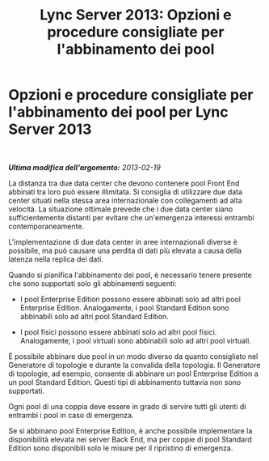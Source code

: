 ﻿---
title: "Lync Server 2013: Opzioni e procedure consigliate per l'abbinamento dei pool"
TOCTitle: Opzioni e procedure consigliate per l'abbinamento dei pool
ms:assetid: 142caf34-0f20-47f3-9d32-ce25ab622fad
ms:mtpsurl: https://technet.microsoft.com/it-it/library/JJ204697(v=OCS.15)
ms:contentKeyID: 49299766
ms.date: 08/24/2015
mtps_version: v=OCS.15
ms.translationtype: HT
---

# Opzioni e procedure consigliate per l'abbinamento dei pool per Lync Server 2013

 

_**Ultima modifica dell'argomento:** 2013-02-19_

La distanza tra due data center che devono contenere pool Front End abbinati tra loro può essere illimitata. Si consiglia di utilizzare due data center situati nella stessa area internazionale con collegamenti ad alta velocità. La situazione ottimale prevede che i due data center siano sufficientemente distanti per evitare che un'emergenza interessi entrambi contemporaneamente.

L'implementazione di due data center in aree internazionali diverse è possibile, ma può causare una perdita di dati più elevata a causa della latenza nella replica dei dati.

Quando si pianifica l'abbinamento dei pool, è necessario tenere presente che sono supportati solo gli abbinamenti seguenti:

  - I pool Enterprise Edition possono essere abbinati solo ad altri pool Enterprise Edition. Analogamente, i pool Standard Edition sono abbinabili solo ad altri pool Standard Edition.

  - I pool fisici possono essere abbinati solo ad altri pool fisici. Analogamente, i pool virtuali sono abbinabili solo ad altri pool virtuali.

È possibile abbinare due pool in un modo diverso da quanto consigliato nel Generatore di topologie e durante la convalida della topologia. Il Generatore di topologie, ad esempio, consente di abbinare un pool Enterprise Edition a un pool Standard Edition. Questi tipi di abbinamento tuttavia non sono supportati.

Ogni pool di una coppia deve essere in grado di servire tutti gli utenti di entrambi i pool in caso di emergenza.

Se si abbinano pool Enterprise Edition, è anche possibile implementare la disponibilità elevata nei server Back End, ma per coppie di pool Standard Edition sono disponibili solo le misure per il ripristino di emergenza.

